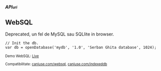 ##### API<small>uri</small>
## WebSQL

<p>Deprecated, un fel de MySQL sau SQLlite in browser.</p>

```
// Init the db.
var db = openDatabase('mydb', '1.0', 'Serban Ghita database', 1024);
```
<p style="font-size:80%;">Demo WebSQL: <a href="websql.html">Live</a></p>

<p style="font-size:80%;">Compatibilitate: <a href="http://caniuse.com/websql">caniuse.com/websql</a>, <a href="http://caniuse.com/indexeddb">caniuse.com/indexeddb</a></p>
